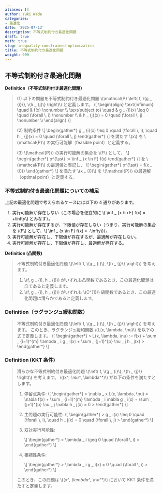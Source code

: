 ```yaml
---
aliases: []
author: Yuki Wada
categories:
- 最適化
date: '2025-07-13'
description: 不等式制約付き最適化問題
draft: true
math: true
slug: inequality-constrained-optimization
title: 不等式制約付き最適化問題
weight: 999
---
```



## 不等式制約付き最適化問題

**Definition（不等式制約付き最適化問題）**
> (1) 以下の問題を不等式制約付き最適化問題 \\(\mathcal{P} \left( f\, \\{g _ {i}\\}\, \\{h _ {j}\\} \right)\\) と定義します。
> \\[ \\begin{align}   \\text{infimum} \\quad & f(x) \\nonumber \\\\   \\text{subject to} \\quad   & g _ {i}(x) \\leq 0 \\quad (\\forall \\\, i) \\nonumber \\\\   & h _ {j}(x) = 0 \\quad (\\forall \\\, j) \\nonumber \\\\   \\end{align} \\]
> 
> (2) 制約条件
> \\[ \\begin{gather*}  g _ {i}(x) \\leq 0 \\quad (\\forall \\\, i)\, \\quad  h _ {j}(x) = 0 \\quad (\\forall \\\, j)  \\end{gather*} \\]
> を満たす \\(x\\) を \\(\mathcal{P}\\) の実行可能解（feasible point）と定義する。
> 
> (3) \\(\mathcal{P}\\) の実行可能解の集合を \\(F\\) として、
> \\[ \\begin{gather*}  p^{\\ast} \:= \\inf _ {x \\in F} f(x) \\end{gather*} \\]
> を \\(\mathcal{P}\\) の最適値と表記し、
> \\[ \\begin{gather*} p^{\\ast} = f(x _ {0}) \\end{gather*} \\]
> を満たす \\(x _ {0}\\) を \\(\mathcal{P}\\) の最適解（optimal point）と定義する。

### 不等式制約付き最適化問題についての補足
上記の最適化問題で考えられるケースには以下の 4 通りがあります。
1. 実行可能解が存在しない（この場合を便宜的に \\( \inf _ {x \in F} f(x) = +\infty\\) とみなす）。
1. 実行可能解が存在するが、下限値が存在しない（つまり、実行可能解の集合を \\(F\\) として、\\( \inf _ {x \in F} f(x) = -\infty\\)）。
1. 実行可能解が存在し、下限値が存在するが、最適解が存在しない。
1. 実行可能解が存在し、下限値が存在し、最適解が存在する。

**Definition (凸関数)**
> 不等式制約付き最適化問題 \\(\left( f\, \\{g _ {i}\\}\, \\{h _ {j}\\} \right)\\) を考えます。  
> 1. \\(f\, g _ {i}\, h _ {j}\\) がいずれも凸関数であるとき、この最適化問題は凸であると定義します。  
> 1. \\(f\, g _ {i}\, h _ {j}\\) がいずれも \\(C^{1}\\) 級関数であるとき、この最適化問題は滑らかであると定義します。


### Definition（ラグランジュ緩和関数）
> 不等式制約付き最適化問題 \\(\left( f\, \\{g _ {i}\\}\, \\{h _ {j}\\} \right)\\) を考えます。
> このとき、ラグランジュ緩和関数 \\(L(x\, \lambda\, \nu)\\) を以下の式で定義します。
> \\[ \\begin{gather*}  > L(x\, \\lambda\, \\nu) \:= f(x) + \\sum _ {i=1}^{m} \\lambda _ i g _ i(x) + \\sum _ {j=1}^{p} \\nu _ j h _ j(x) >  \\end{gather*} \\]

### Definition (KKT 条件)
> 滑らかな不等式制約付き最適化問題 \\(\left( f\, \\{g _ {i}\\}\, \\{h _ {j}\\} \right)\\) を考えます。
> \\((x^*\, \mu^*\, \lambda^*)\\) が以下の条件を満たすとします。
> 1. 停留点条件:
>    \\[ \\begin{gather*}  >    \\nabla _ x L(x\, \\lambda\, \\nu) = \\nabla f(x) + \\sum _ {i=1}^{m} \\lambda _ i \\nabla g _ i(x) + \\sum _ {j=1}^{p} \\nu _ j \\nabla h _ j(x) = 0 >     \\end{gather*} \\]
> 1. 主問題の実行可能性:
>    \\[ \\begin{gather*}  >    g _ i(x) \\leq 0 \\quad (\\forall \\\, i)\, \\quad h _ j(x) = 0 \\quad (\\forall \\\, j) >     \\end{gather*} \\]
> 
> 1. 双対実行可能性:
> 
>    \\[ \\begin{gather*}  >    \\lambda _ i \\geq 0 \\quad (\\forall \\\, i) >     \\end{gather*} \\]
> 
> 1. 相補性条件:
> 
>    \\[ \\begin{gather*}  >    \\lambda _ i g _ i(x) = 0 \\quad (\\forall \\\, i) >     \\end{gather*} \\]
> 
> このとき、この問題は \\((x^*\, \lambda^*\, \nu^*)\\) において KKT 条件を満たすと定義します。

